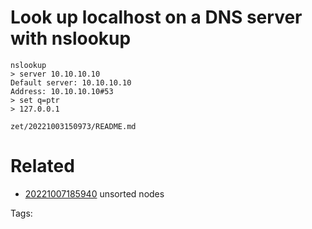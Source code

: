 # Look up localhost on a DNS server with nslookup
```
nslookup
> server 10.10.10.10
Default server: 10.10.10.10
Address: 10.10.10.10#53
> set q=ptr
> 127.0.0.1
```

` zet/20221003150973/README.md `

# Related

- [20221007185940](/zet/20221007185940/README.md) unsorted nodes

Tags:

    
